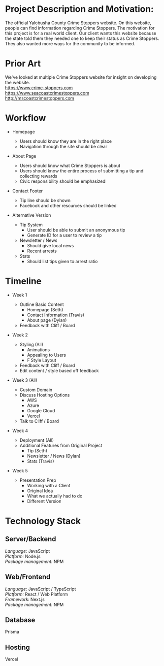 # Project Description and Motivation: 
The official Yalobusha County Crime Stoppers website. On this website, people can find information regarding Crime Stoppers. The motivation for this project is for a real world client. Our client wants this website because the state told them they needed one to keep their status as Crime Stoppers. They also wanted more ways for the community to be informed.

# Prior Art
We've looked at multiple Crime Stoppers website for insight on developing the website.  
https://www.crime-stoppers.com   
https://www.seacoastcrimestoppers.com    
http://mscoastcrimestoppers.com   

# Workflow 
- Homepage
  - Users should know they are in the right place
  - Navigation through the site should be clear
  
- About Page
  - Users should know what Crime Stoppers is about
  - Users should know the entire process of submitting a tip and collecting rewards
  - Civic responsibility should be emphasized

- Contact Footer
  - Tip line should be shown
  - Facebook and other resources should be linked
  
- Alternative Version
  - Tip System
    - User should be able to submit an anonymous tip
    - Generate ID for a user to review a tip
  - Newsletter / News
    - Should give local news
    - Recent arrests
  - Stats
    - Should list tips given to arrest ratio


<!-- # Deployment Workflow / Services -->

# Timeline
- Week 1
  - Outline Basic Content
    - Homepage (Seth)
    - Contact Information (Travis)
    - About page (Dylan)
  - Feedback with Cliff / Board

- Week 2
  - Styling (All)
    - Animations 
    - Appealing to Users
    - F Style Layout
  - Feedback with Cliff / Board
  - Edit content / style based off feedback 
  
- Week 3 (All)
  - Custom Domain
  - Discuss Hosting Options
    - AWS
    - Azure
    - Google Cloud
    - Vercel
  - Talk to Cliff / Board
- Week 4
  - Deployment (All)
  - Additional Features from Original Project
    - Tip (Seth)
    - Newsletter / News (Dylan)
    - Stats (Travis)
- Week 5
  - Presentation Prep
    - Working with a Client
    - Original Idea
    - What we actually had to do
    - Different Version
  

# Technology Stack

## Server/Backend
*Language:* JavaScript  
*Platform:* Node.js  
*Package management:* NPM

## Web/Frontend
*Language:* JavaScript / TypeScript  
*Platform:* React / Web Platform   
*Framework:* Next.js  
*Package management:* NPM 

## Database
Prisma

## Hosting
Vercel


